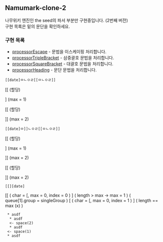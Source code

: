 ## Namumark-clone-2

나무위키 엔진인 the seed의 파서 부분만 구현중입니다. (2번째 버전)\
구현 목록은 밑의 문단을 확인하세요.

### 구현 목록

 * [processorEscape](./docs/processorEscape.md) - 문법을 이스케이핑 처리합니다.
 * [processorTripleBracket](./docs/processorTripleBracket.md) - 삼중괄호 문법을 처리합니다.
 * [processorSquareBracket](./docs/processorSquareBracket.md) - 대괄호 문법을 처리합니다.
 * [processorHeading](./docs/processorHeading.md) - 문단 문법을 처리합니다.



```
[[date]ㅁㄴㅇㄹ[[ㅁㄴㅇㄹ]]
```

[[ (할당)

] (max = 1)

[[ (할당)

]] (max = 2)

```
[[date]ㅁ]]ㄴㅇㄹ[[ㅁㄴㅇㄹ]]
```

[[ (할당)

] (max = 1)

]] (max = 2)

[[ (할당)

]] (max = 2)

```
[[][date]
```

[[ ( char = [, max = 0, index = 0 )
] ( length > max -> max = 1 ) ( queue[1].group = singleGroup )
[ ( char = [, max = 0, index = 1 )
] ( length == max (x) )

```
 * asdf
  * asdf
  <- space(2)
  * asdf
 <- space(1)
 * asdf
```

